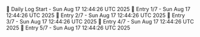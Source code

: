 📅 Daily Log Start - Sun Aug 17 12:44:26 UTC 2025
📌 Entry 1/7 - Sun Aug 17 12:44:26 UTC 2025
📌 Entry 2/7 - Sun Aug 17 12:44:26 UTC 2025
📌 Entry 3/7 - Sun Aug 17 12:44:26 UTC 2025
📌 Entry 4/7 - Sun Aug 17 12:44:26 UTC 2025
📌 Entry 5/7 - Sun Aug 17 12:44:26 UTC 2025
